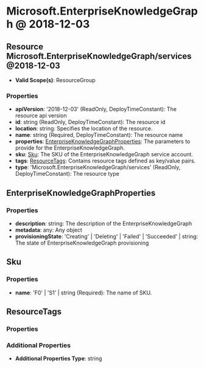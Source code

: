 # Microsoft.EnterpriseKnowledgeGraph @ 2018-12-03

## Resource Microsoft.EnterpriseKnowledgeGraph/services@2018-12-03
* **Valid Scope(s)**: ResourceGroup
### Properties
* **apiVersion**: '2018-12-03' (ReadOnly, DeployTimeConstant): The resource api version
* **id**: string (ReadOnly, DeployTimeConstant): The resource id
* **location**: string: Specifies the location of the resource.
* **name**: string (Required, DeployTimeConstant): The resource name
* **properties**: [EnterpriseKnowledgeGraphProperties](#enterpriseknowledgegraphproperties): The parameters to provide for the EnterpriseKnowledgeGraph.
* **sku**: [Sku](#sku): The SKU of the EnterpriseKnowledgeGraph service account.
* **tags**: [ResourceTags](#resourcetags): Contains resource tags defined as key/value pairs.
* **type**: 'Microsoft.EnterpriseKnowledgeGraph/services' (ReadOnly, DeployTimeConstant): The resource type

## EnterpriseKnowledgeGraphProperties
### Properties
* **description**: string: The description of the EnterpriseKnowledgeGraph
* **metadata**: any: Any object
* **provisioningState**: 'Creating' | 'Deleting' | 'Failed' | 'Succeeded' | string: The state of EnterpriseKnowledgeGraph provisioning

## Sku
### Properties
* **name**: 'F0' | 'S1' | string (Required): The name of SKU.

## ResourceTags
### Properties
### Additional Properties
* **Additional Properties Type**: string


